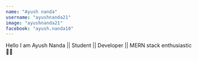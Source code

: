 ```yaml
---
name: "Ayush nanda"
username: "ayushnanda21"
image: "ayushnanda21"
facebook: "ayush.nanda10"
---
```


Hello I am Ayush Nanda || Student || Developer || MERN stack enthusiastic 🦸‍♀️

